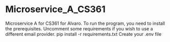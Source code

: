 # Microservice_A_CS361
Microservice A for CS361 for Alvaro. 
To run the program, you need to install the prerequisites. Uncomment some requirements if you wish to use a different email provider. 
pip install -r requirements.txt
Create your .env file 
